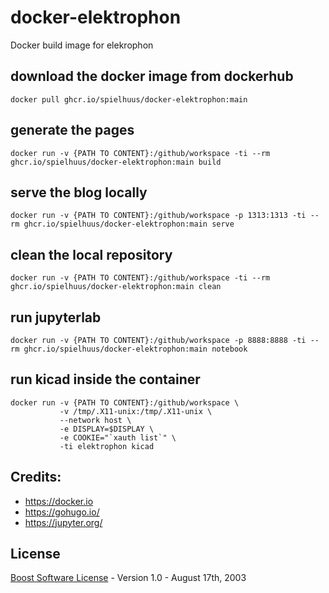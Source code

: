 # docker-elektrophon
Docker build image for elekrophon

## download the docker image from dockerhub

```
docker pull ghcr.io/spielhuus/docker-elektrophon:main
```

## generate the pages

```
docker run -v {PATH TO CONTENT}:/github/workspace -ti --rm ghcr.io/spielhuus/docker-elektrophon:main build
```

## serve the blog locally

```
docker run -v {PATH TO CONTENT}:/github/workspace -p 1313:1313 -ti --rm ghcr.io/spielhuus/docker-elektrophon:main serve
```

## clean the local repository

```
docker run -v {PATH TO CONTENT}:/github/workspace -ti --rm ghcr.io/spielhuus/docker-elektrophon:main clean
```

## run jupyterlab

```
docker run -v {PATH TO CONTENT}:/github/workspace -p 8888:8888 -ti --rm ghcr.io/spielhuus/docker-elektrophon:main notebook
```

## run kicad inside the container

```
docker run -v {PATH TO CONTENT}:/github/workspace \
           -v /tmp/.X11-unix:/tmp/.X11-unix \
           --network host \
           -e DISPLAY=$DISPLAY \
           -e COOKIE="`xauth list`" \
           -ti elektrophon kicad
```


## Credits:

* https://docker.io
* https://gohugo.io/
* https://jupyter.org/

## License

[Boost Software License](http://www.boost.org/LICENSE_1_0.txt) - Version 1.0 - August 17th, 2003
